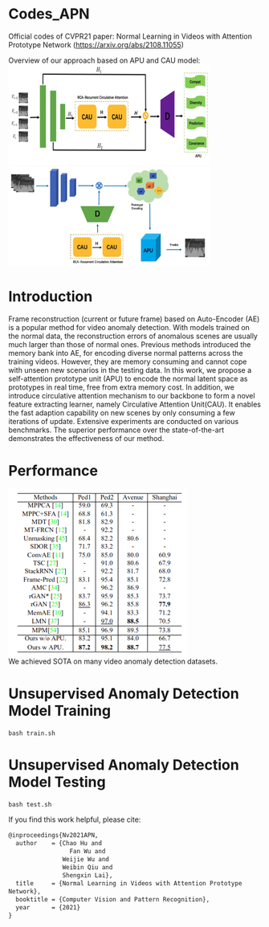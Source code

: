 # Codes_APN
Official codes of CVPR21 paper: Normal Learning in Videos with Attention Prototype Network (https://arxiv.org/abs/2108.11055)  
  
Overview of our approach based on APU and CAU model:  
![](demo/f1.png)![](demo/f2.png)

# Introduction
Frame reconstruction (current or future frame) based on Auto-Encoder (AE) is a popular method for video anomaly detection. With models trained on the normal data, the reconstruction errors of anomalous scenes are usually much larger than those of normal ones. Previous methods introduced the memory bank into AE, for encoding diverse normal patterns across the training videos. However, they are memory consuming and cannot cope with unseen new scenarios in the testing data. In this work, we propose a self-attention prototype unit (APU) to encode the normal latent space as prototypes in real time, free from extra memory cost. In addition, we introduce circulative attention mechanism to our backbone to form a novel feature extracting learner, namely Circulative Attention Unit(CAU). It enables the fast adaption capability on new scenes by only consuming a few iterations of update. Extensive experiments are conducted on various benchmarks. The superior performance over the state-of-the-art demonstrates the effectiveness of our method.

# Performance
![result](demo/result.png)  
We achieved SOTA on many video anomaly detection datasets.

# Unsupervised Anomaly Detection Model Training
```
bash train.sh
```
# Unsupervised Anomaly Detection Model Testing
```
bash test.sh
```

If you find this work helpful, please cite:
```
@inproceedings{Nv2021APN,
  author    = {Chao Hu and
	             Fan Wu and
               Weijie Wu and
               Weibin Qiu and
               Shengxin Lai},
  title     = {Normal Learning in Videos with Attention Prototype Network},
  booktitle = {Computer Vision and Pattern Recognition},
  year      = {2021}
}
```
